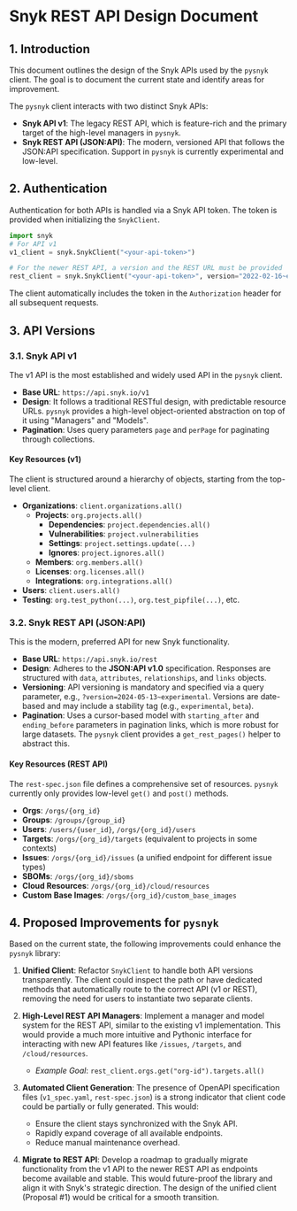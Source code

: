 # Snyk REST API Design Document

## 1. Introduction

This document outlines the design of the Snyk APIs used by the `pysnyk` client. The goal is to document the current state and identify areas for improvement.

The `pysnyk` client interacts with two distinct Snyk APIs:
- **Snyk API v1**: The legacy REST API, which is feature-rich and the primary target of the high-level managers in `pysnyk`.
- **Snyk REST API (JSON:API)**: The modern, versioned API that follows the JSON:API specification. Support in `pysnyk` is currently experimental and low-level.

## 2. Authentication

Authentication for both APIs is handled via a Snyk API token. The token is provided when initializing the `SnykClient`.

```python
import snyk
# For API v1
v1_client = snyk.SnykClient("<your-api-token>")

# For the newer REST API, a version and the REST URL must be provided
rest_client = snyk.SnykClient("<your-api-token>", version="2022-02-16~experimental", url="https://api.snyk.io/rest")
```

The client automatically includes the token in the `Authorization` header for all subsequent requests.

## 3. API Versions

### 3.1. Snyk API v1

The v1 API is the most established and widely used API in the `pysnyk` client.

- **Base URL**: `https://api.snyk.io/v1`
- **Design**: It follows a traditional RESTful design, with predictable resource URLs. `pysnyk` provides a high-level object-oriented abstraction on top of it using "Managers" and "Models".
- **Pagination**: Uses query parameters `page` and `perPage` for paginating through collections.

#### Key Resources (v1)

The client is structured around a hierarchy of objects, starting from the top-level client.

- **Organizations**: `client.organizations.all()`
  - **Projects**: `org.projects.all()`
    - **Dependencies**: `project.dependencies.all()`
    - **Vulnerabilities**: `project.vulnerabilities`
    - **Settings**: `project.settings.update(...)`
    - **Ignores**: `project.ignores.all()`
  - **Members**: `org.members.all()`
  - **Licenses**: `org.licenses.all()`
  - **Integrations**: `org.integrations.all()`
- **Users**: `client.users.all()`
- **Testing**: `org.test_python(...)`, `org.test_pipfile(...)`, etc.

### 3.2. Snyk REST API (JSON:API)

This is the modern, preferred API for new Snyk functionality.

- **Base URL**: `https://api.snyk.io/rest`
- **Design**: Adheres to the **JSON:API v1.0** specification. Responses are structured with `data`, `attributes`, `relationships`, and `links` objects.
- **Versioning**: API versioning is mandatory and specified via a query parameter, e.g., `?version=2024-05-13~experimental`. Versions are date-based and may include a stability tag (e.g., `experimental`, `beta`).
- **Pagination**: Uses a cursor-based model with `starting_after` and `ending_before` parameters in pagination links, which is more robust for large datasets. The `pysnyk` client provides a `get_rest_pages()` helper to abstract this.

#### Key Resources (REST API)

The `rest-spec.json` file defines a comprehensive set of resources. `pysnyk` currently only provides low-level `get()` and `post()` methods.

- **Orgs**: `/orgs/{org_id}`
- **Groups**: `/groups/{group_id}`
- **Users**: `/users/{user_id}`, `/orgs/{org_id}/users`
- **Targets**: `/orgs/{org_id}/targets` (equivalent to projects in some contexts)
- **Issues**: `/orgs/{org_id}/issues` (a unified endpoint for different issue types)
- **SBOMs**: `/orgs/{org_id}/sboms`
- **Cloud Resources**: `/orgs/{org_id}/cloud/resources`
- **Custom Base Images**: `/orgs/{org_id}/custom_base_images`

## 4. Proposed Improvements for `pysnyk`

Based on the current state, the following improvements could enhance the `pysnyk` library:

1.  **Unified Client**: Refactor `SnykClient` to handle both API versions transparently. The client could inspect the path or have dedicated methods that automatically route to the correct API (v1 or REST), removing the need for users to instantiate two separate clients.

2.  **High-Level REST API Managers**: Implement a manager and model system for the REST API, similar to the existing v1 implementation. This would provide a much more intuitive and Pythonic interface for interacting with new API features like `/issues`, `/targets`, and `/cloud/resources`.
    - *Example Goal*: `rest_client.orgs.get("org-id").targets.all()`

3.  **Automated Client Generation**: The presence of OpenAPI specification files (`v1_spec.yaml`, `rest-spec.json`) is a strong indicator that client code could be partially or fully generated. This would:
    - Ensure the client stays synchronized with the Snyk API.
    - Rapidly expand coverage of all available endpoints.
    - Reduce manual maintenance overhead.

4.  **Migrate to REST API**: Develop a roadmap to gradually migrate functionality from the v1 API to the newer REST API as endpoints become available and stable. This would future-proof the library and align it with Snyk's strategic direction. The design of the unified client (Proposal #1) would be critical for a smooth transition.
